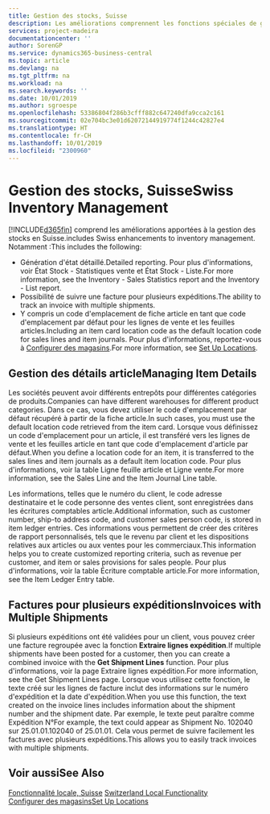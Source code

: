 ```yaml
---
title: Gestion des stocks, Suisse
description: Les améliorations comprennent les fonctions spéciales de gestion des stocks en Suisse.
services: project-madeira
documentationcenter: ''
author: SorenGP
ms.service: dynamics365-business-central
ms.topic: article
ms.devlang: na
ms.tgt_pltfrm: na
ms.workload: na
ms.search.keywords: ''
ms.date: 10/01/2019
ms.author: sgroespe
ms.openlocfilehash: 53386804f286b3cfff882c647240dfa9cca2c161
ms.sourcegitcommit: 02e704bc3e01d62072144919774f1244c42827e4
ms.translationtype: HT
ms.contentlocale: fr-CH
ms.lasthandoff: 10/01/2019
ms.locfileid: "2300960"
---
```

# <a name="swiss-inventory-management"></a><span data-ttu-id="fcbd6-103">Gestion des stocks, Suisse</span><span class="sxs-lookup"><span data-stu-id="fcbd6-103">Swiss Inventory Management</span></span>
[!INCLUDE[d365fin](../../includes/d365fin_md.md)] <span data-ttu-id="fcbd6-104">comprend les améliorations apportées à la gestion des stocks en Suisse.</span><span class="sxs-lookup"><span data-stu-id="fcbd6-104">includes Swiss enhancements to inventory management.</span></span> <span data-ttu-id="fcbd6-105">Notamment :</span><span class="sxs-lookup"><span data-stu-id="fcbd6-105">This includes the following:</span></span>  

- <span data-ttu-id="fcbd6-106">Génération d'état détaillé.</span><span class="sxs-lookup"><span data-stu-id="fcbd6-106">Detailed reporting.</span></span>  <span data-ttu-id="fcbd6-107">Pour plus d'informations, voir État Stock - Statistiques vente et État Stock - Liste.</span><span class="sxs-lookup"><span data-stu-id="fcbd6-107">For more information, see the Inventory - Sales Statistics report and the Inventory - List report.</span></span>  
- <span data-ttu-id="fcbd6-108">Possibilité de suivre une facture pour plusieurs expéditions.</span><span class="sxs-lookup"><span data-stu-id="fcbd6-108">The ability to track an invoice with multiple shipments.</span></span>  
- <span data-ttu-id="fcbd6-109">Y compris un code d'emplacement de fiche article en tant que code d'emplacement par défaut pour les lignes de vente et les feuilles articles.</span><span class="sxs-lookup"><span data-stu-id="fcbd6-109">Including an item card location code as the default location code for sales lines and item journals.</span></span> <span data-ttu-id="fcbd6-110">Pour plus d'informations, reportez-vous à [Configurer des magasins](../../inventory-how-setup-locations.md).</span><span class="sxs-lookup"><span data-stu-id="fcbd6-110">For more information, see [Set Up Locations](../../inventory-how-setup-locations.md).</span></span>

## <a name="managing-item-details"></a><span data-ttu-id="fcbd6-111">Gestion des détails article</span><span class="sxs-lookup"><span data-stu-id="fcbd6-111">Managing Item Details</span></span>  
<span data-ttu-id="fcbd6-112">Les sociétés peuvent avoir différents entrepôts pour différentes catégories de produits.</span><span class="sxs-lookup"><span data-stu-id="fcbd6-112">Companies can have different warehouses for different product categories.</span></span> <span data-ttu-id="fcbd6-113">Dans ce cas, vous devez utiliser le code d'emplacement par défaut récupéré à partir de la fiche article.</span><span class="sxs-lookup"><span data-stu-id="fcbd6-113">In such cases, you must use the default location code retrieved from the item card.</span></span> <span data-ttu-id="fcbd6-114">Lorsque vous définissez un code d'emplacement pour un article, il est transféré vers les lignes de vente et les feuilles article en tant que code d'emplacement d'article par défaut.</span><span class="sxs-lookup"><span data-stu-id="fcbd6-114">When you define a location code for an item, it is transferred to the sales lines and item journals as a default item location code.</span></span> <span data-ttu-id="fcbd6-115">Pour plus d'informations, voir la table Ligne feuille article et Ligne vente.</span><span class="sxs-lookup"><span data-stu-id="fcbd6-115">For more information, see the Sales Line and the Item Journal Line table.</span></span>  

<span data-ttu-id="fcbd6-116">Les informations, telles que le numéro du client, le code adresse destinataire et le code personne des ventes client, sont enregistrées dans les écritures comptables article.</span><span class="sxs-lookup"><span data-stu-id="fcbd6-116">Additional information, such as customer number, ship-to address code, and customer sales person code, is stored in item ledger entries.</span></span> <span data-ttu-id="fcbd6-117">Ces informations vous permettent de créer des critères de rapport personnalisés, tels que le revenu par client et les dispositions relatives aux articles ou aux ventes pour les commerciaux.</span><span class="sxs-lookup"><span data-stu-id="fcbd6-117">This information helps you to create customized reporting criteria, such as revenue per customer, and item or sales provisions for sales people.</span></span> <span data-ttu-id="fcbd6-118">Pour plus d'informations, voir la table Écriture comptable article.</span><span class="sxs-lookup"><span data-stu-id="fcbd6-118">For more information, see the Item Ledger Entry table.</span></span>  

## <a name="invoices-with-multiple-shipments"></a><span data-ttu-id="fcbd6-119">Factures pour plusieurs expéditions</span><span class="sxs-lookup"><span data-stu-id="fcbd6-119">Invoices with Multiple Shipments</span></span>  
<span data-ttu-id="fcbd6-120">Si plusieurs expéditions ont été validées pour un client, vous pouvez créer une facture regroupée avec la fonction **Extraire lignes expédition**.</span><span class="sxs-lookup"><span data-stu-id="fcbd6-120">If multiple shipments have been posted for a customer, then you can create a combined invoice with the **Get Shipment Lines** function.</span></span> <span data-ttu-id="fcbd6-121">Pour plus d'informations, voir la page Extraire lignes expédition.</span><span class="sxs-lookup"><span data-stu-id="fcbd6-121">For more information, see the Get Shipment Lines page.</span></span> <span data-ttu-id="fcbd6-122">Lorsque vous utilisez cette fonction, le texte créé sur les lignes de facture inclut des informations sur le numéro d'expédition et la date d'expédition.</span><span class="sxs-lookup"><span data-stu-id="fcbd6-122">When you use this function, the text created on the invoice lines includes information about the shipment number and the shipment date.</span></span> <span data-ttu-id="fcbd6-123">Par exemple, le texte peut paraître comme Expédition N°</span><span class="sxs-lookup"><span data-stu-id="fcbd6-123">For example, the text could appear as Shipment No.</span></span> <span data-ttu-id="fcbd6-124">102040 sur 25.01.01.</span><span class="sxs-lookup"><span data-stu-id="fcbd6-124">102040 of 25.01.01.</span></span> <span data-ttu-id="fcbd6-125">Cela vous permet de suivre facilement les factures avec plusieurs expéditions.</span><span class="sxs-lookup"><span data-stu-id="fcbd6-125">This allows you to easily track invoices with multiple shipments.</span></span>  

## <a name="see-also"></a><span data-ttu-id="fcbd6-126">Voir aussi</span><span class="sxs-lookup"><span data-stu-id="fcbd6-126">See Also</span></span>  
 <span data-ttu-id="fcbd6-127">[Fonctionnalité locale, Suisse](switzerland-local-functionality.md) </span><span class="sxs-lookup"><span data-stu-id="fcbd6-127">[Switzerland Local Functionality](switzerland-local-functionality.md) </span></span>  
 [<span data-ttu-id="fcbd6-128">Configurer des magasins</span><span class="sxs-lookup"><span data-stu-id="fcbd6-128">Set Up Locations</span></span>](../../inventory-how-setup-locations.md)
